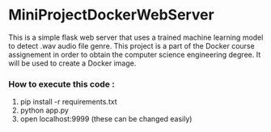 # MiniProjectDockerWebServer

This is a simple flask web server that uses a trained machine learning model to detect .wav audio file genre.
This project is a part of the Docker course assignement in order to obtain the computer science engineering degree.
It will be used to create a Docker image.

### How to execute this code : 
1. pip install -r requirements.txt
2. python app.py
3. open localhost:9999 (these can be changed easily)
